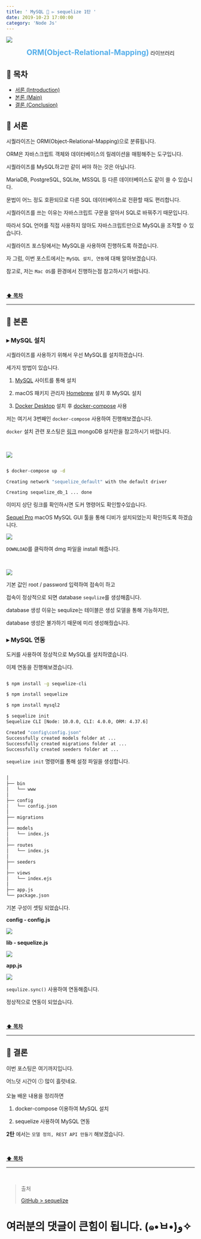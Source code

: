 ```yaml
---
title: ' MySQL 📘 ▻ sequelize 1탄 '
date: 2019-10-23 17:00:00
category: 'Node Js'
---
```


![](./images/sequelize/logo.png)

<center><strong style="color:#54AEEA; font-size: 20px;">ORM(Object-Relational-Mapping)</strong> 라이브러리</center>

## **💎 목차**

- [서론 (Introduction)](#-서론)
- [본론 (Main)](#-본론)
- [결론 (Conclusion)](#🥀-결론)

## **🌱 서론**

시퀄라이즈는 ORM(Object-Relational-Mapping)으로 분류됩니다.

ORM은 자바스크립트 객체와 데이터베이스의 릴레이션을 매핑해주는 도구입니다.

시퀄라이즈를 MySQL하고만 같이 써야 하는 것은 아닙니다.

MariaDB, PostgreSQL, SQLite, MSSQL 등 다른 데이터베이스도 같이 쓸 수 있습니다.

문법이 어느 정도 호환되므로 다른 SQL 데이터베이스로 전환할 때도 편리합니다.

시퀄라이즈를 쓰는 이유는 자바스크립트 구문을 알아서 SQL로 바꿔주기 때문입니다.

따라서 SQL 언어를 직접 사용하지 않아도 자바스크립트만으로 MySQL을 조작할 수 있습니다.

시퀄라이즈 포스팅에서는 MySQL을 사용하여 진행하도록 하겠습니다.

자 그럼, 이번 포스트에서는 `MySQL 설치, 연동`에 대해 알아보겠습니다.

참고로, 저는 `Mac OS`를 환경에서 진행하는점 참고하시기 바랍니다.

<br />

**[⬆ 목차](#-목차)**

<hr />

## **🌹 본론**

### ▸ MySQL 설치

시퀄라이즈를 사용하기 위해서 우선 MySQL를 설치하겠습니다.

세가지 방법이 있습니다.

1. [MySQL](https://dev.mysql.com/downloads/mysql/) 사이트를 통해 설치

2. macOS 패키지 관리자 [Homebrew](https://whitepaek.tistory.com/16) 설치 후 MySQL 설치

3. [Docker Desktop](https://docs.docker.com/docker-for-mac/install/) 설치 후 [docker-compose](https://hub.docker.com/_/mysql) 사용

저는 여기서 3번째인 `docker-compose` 사용하여 진행해보겠습니다.

`docker` 설치 관련 포스팅은 [링크](https://ljlm0402.netlify.com/nodejs/mongoose.1/) mongoDB 설치란을 참고하시기 바랍니다.

<br />

![](./images/sequelize/1/1.png)
<br />

```sh

$ docker-compose up -d

Creating network "sequelize_default" with the default driver

Creating sequelize_db_1 ... done

```

이미지 상단 링크를 확인하시면 도커 명령어도 확인할수있습니다.

[Sequel Pro](https://www.sequelpro.com) macOS MySQL GUI 툴을 통해 디비가 설치되었는지 확인하도록 하겠습니다.

![](./images/sequelize/1/2.png)
<br />

`DOWNLOAD`를 클릭하여 dmg 파일을 install 해줍니다.

<br />

![](./images/sequelize/1/3.gif)
<br />

기본 값인 root / password 입력하여 접속이 하고

접속이 정상적으로 되면 database `sequlize`를 생성해줍니다.

database 생성 이유는 sequlize는 테이블은 생성 모델을 통해 가능하지만,

database 생성은 불가하기 때문에 미리 생성해줬습니다.

### ▸ MySQL 연동

도커를 사용하여 정상적으로 MySQL를 설치하였습니다.

이제 연동을 진행해보겠습니다.

```sh

$ npm install -g sequelize-cli

$ npm install sequelize

$ npm install mysql2

$ sequelize init
Sequelize CLI [Node: 10.0.0, CLI: 4.0.0, ORM: 4.37.6]

Created "config\config.json"
Successfully created models folder at ...
Successfully created migrations folder at ...
Successfully created seeders folder at ...
```

`sequelize init` 명령어를 통해 설정 파일을 생성합니다.

```sh

│
├── bin
│   └── www
│
├── config
│   └── config.json
│
├── migrations
│
├── models
│   └── index.js
│
├── routes
│   └── index.js
│
├── seeders
│
├── views
│   └── index.ejs
│
├── app.js
└── package.json

```

기본 구성이 셋팅 되었습니다.

**config - config.js**

![](./images/sequelize/1/4.png)
<br />

**lib - sequelize.js**

![](./images/sequelize/1/5.png)
<br />

**app.js**

![](./images/sequelize/1/6.png)
<br />

`sequlize.sync()` 사용하여 연동해줍니다.

정상적으로 연동이 되었습니다.

<br />

**[⬆ 목차](#-목차)**

<hr />

## **🥀 결론**

이번 포스팅은 여기까지입니다.

어느덧 시간이 🕕 많이 흘럿네요.

오늘 배운 내용을 정리하면

1. docker-compose 이용하여 MySQL 설치

2. sequelize 사용하여 MySQL 연동

**2탄** 에서는 `모델 정의, REST API 만들기` 해보겠습니다.

<br />

**[⬆ 목차](#-목차)**

<hr />

<br />

> 출처
>
> <a href="https://github.com/bynodejs/sequelize" target="_blank">GitHub > sequelize</a>

# 여러분의 댓글이 큰힘이 됩니다. (๑•̀ㅂ•́)و✧
